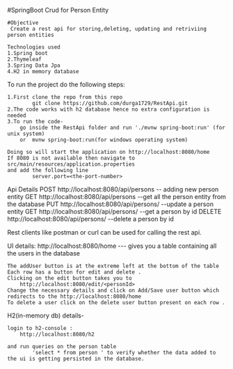 #SpringBoot Crud for Person Entity

	#Objective
	 Create a rest api for storing,deleting, updating and retriviing person entities
	
	Technologies used
	1.Spring boot
	2.Thymeleaf 
	3.Spring Data Jpa
	4.H2 in memory database

To run the project do the following steps:
	


	1.First clone the repo from this repo
			git clone https://github.com/durga1729/RestApi.git
	2.The code works with h2 database hence no extra configuration is needed
	3.To run the code-
		go inside the RestApi folder and run './mvnw spring-boot:run' (for unix system)
		or  mvnw spring-boot:run(for windows operating system)

	Doing so will start the application on http://localhost:8080/home
	If 8080 is not available then navigate to src/main/resources/application.properties 
	and add the following line
			server.port=<the-port-number>
	 
	
Api Details
	POST http://localhost:8080/api/persons -- adding new person entity
	GET http://localhost:8080/api/persons	--get all the person entity from the database
	PUT http://localhost:8080/api/persons/<personId>		--update a person entity
	GET http://localhost:8080/api/persons/<personId> --get a person by id
	DELETE http://localhost:8080/api/persons/<personId> --delete a person by id

Rest clients like postman or curl can be used for calling the rest api.


UI details:
	http://localhost:8080/home --- gives you a table containing all the users in the database
	

	The addUser button is at the extreme left at the bottom of the table
	Each row has a button for edit and delete . 
	Clicking on the edit button takes you to
		http://localhost:8080/edit/<personId>
	Change the necessary details and click on Add/Save user button which redirects to the http://localhost:8080/home
	To delete a user click on the delete user button present on each row . 


H2(in-memory db) details-

	login to h2-console :
		http://localhost:8080/h2

	and run queries on the person table 
			'select * from person ' to verify whether the data added to the ui is getting persisted in the database.

	

		


